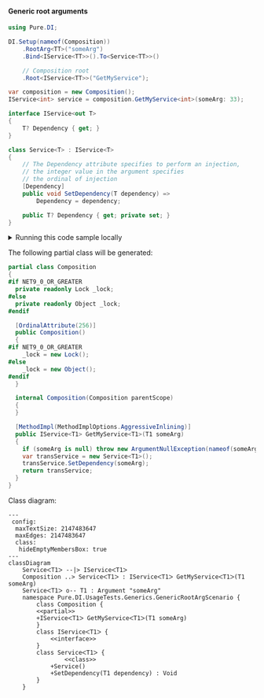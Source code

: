 #### Generic root arguments


```c#
using Pure.DI;

DI.Setup(nameof(Composition))
    .RootArg<TT>("someArg")
    .Bind<IService<TT>>().To<Service<TT>>()

    // Composition root
    .Root<IService<TT>>("GetMyService");

var composition = new Composition();
IService<int> service = composition.GetMyService<int>(someArg: 33);

interface IService<out T>
{
    T? Dependency { get; }
}

class Service<T> : IService<T>
{
    // The Dependency attribute specifies to perform an injection,
    // the integer value in the argument specifies
    // the ordinal of injection
    [Dependency]
    public void SetDependency(T dependency) =>
        Dependency = dependency;

    public T? Dependency { get; private set; }
}
```

<details>
<summary>Running this code sample locally</summary>

- Make sure you have the [.NET SDK 9.0](https://dotnet.microsoft.com/en-us/download/dotnet/9.0) or later is installed
```bash
dotnet --list-sdk
```
- Create a net9.0 (or later) console application
```bash
dotnet new console -n Sample
```
- Add reference to NuGet package
  - [Pure.DI](https://www.nuget.org/packages/Pure.DI)
```bash
dotnet add package Pure.DI
```
- Copy the example code into the _Program.cs_ file

You are ready to run the example 🚀
```bash
dotnet run
```

</details>

The following partial class will be generated:

```c#
partial class Composition
{
#if NET9_0_OR_GREATER
  private readonly Lock _lock;
#else
  private readonly Object _lock;
#endif

  [OrdinalAttribute(256)]
  public Composition()
  {
#if NET9_0_OR_GREATER
    _lock = new Lock();
#else
    _lock = new Object();
#endif
  }

  internal Composition(Composition parentScope)
  {
  }

  [MethodImpl(MethodImplOptions.AggressiveInlining)]
  public IService<T1> GetMyService<T1>(T1 someArg)
  {
    if (someArg is null) throw new ArgumentNullException(nameof(someArg));
    var transService = new Service<T1>();
    transService.SetDependency(someArg);
    return transService;
  }
}
```

Class diagram:

```mermaid
---
 config:
  maxTextSize: 2147483647
  maxEdges: 2147483647
  class:
   hideEmptyMembersBox: true
---
classDiagram
	ServiceᐸT1ᐳ --|> IServiceᐸT1ᐳ
	Composition ..> ServiceᐸT1ᐳ : IServiceᐸT1ᐳ GetMyServiceᐸT1ᐳ(T1 someArg)
	ServiceᐸT1ᐳ o-- T1 : Argument "someArg"
	namespace Pure.DI.UsageTests.Generics.GenericRootArgScenario {
		class Composition {
		<<partial>>
		+IServiceᐸT1ᐳ GetMyServiceᐸT1ᐳ(T1 someArg)
		}
		class IServiceᐸT1ᐳ {
			<<interface>>
		}
		class ServiceᐸT1ᐳ {
				<<class>>
			+Service()
			+SetDependency(T1 dependency) : Void
		}
	}
```


